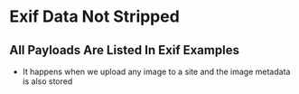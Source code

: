 # Exif Data Not Stripped
## All Payloads Are Listed In Exif Examples
- It happens when we upload any image to a site and the image metadata is also stored
